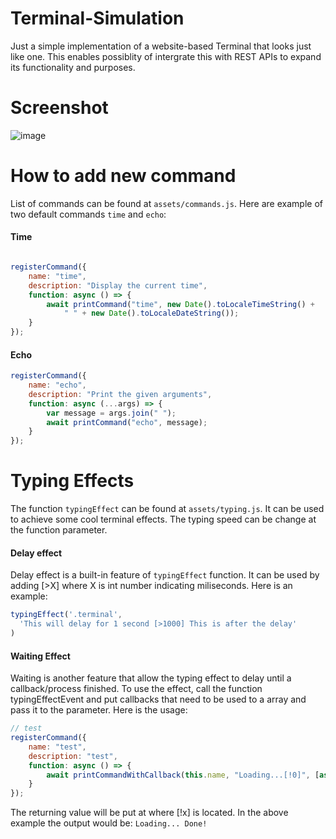 # Terminal-Simulation
Just a simple implementation of a website-based Terminal that looks just like one. This enables possiblity of intergrate this with REST APIs to expand its functionality and purposes.
# Screenshot
![image](https://github.com/bakaemon/Terminal-Simulation/assets/69375806/58794296-d720-447f-8478-d306ec691b28)
# How to add new command
List of commands can be found at `assets/commands.js`. Here are example of two default commands `time` and `echo`:
#### Time
```js

registerCommand({
    name: "time",
    description: "Display the current time",
    function: async () => {
        await printCommand("time", new Date().toLocaleTimeString() +
            " " + new Date().toLocaleDateString());
    }
});
```
#### Echo
```js
registerCommand({
    name: "echo",
    description: "Print the given arguments",
    function: async (...args) => {
        var message = args.join(" ");
        await printCommand("echo", message);
    }
});
```
# Typing Effects
The function `typingEffect` can be found at `assets/typing.js`. It can be used to achieve some cool terminal effects. The typing speed can be change at the function parameter.
#### Delay effect
Delay effect is a built-in feature of `typingEffect` function. It can be used by adding [>X] where X is int number indicating miliseconds. Here is an example:
```js
typingEffect('.terminal',
  'This will delay for 1 second [>1000] This is after the delay'
)
```
#### Waiting Effect
Waiting is another feature that allow the typing effect to delay until a callback/process finished. To use the effect, call the function typingEffectEvent and put callbacks that need to be used to a array and pass it to the parameter. Here is the usage:
```js
// test
registerCommand({
    name: "test",
    description: "test",
    function: async () => {
        await printCommandWithCallback(this.name, "Loading...[!0]", [async() => { await new Promise((resolve) => setTimeout(resolve, 10000)); return "Done!" }]);
    }
});
```
The returning value will be put at where [!x] is located. In the above example the output would be: `Loading... Done!`



